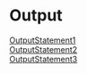 # Output
[OutputStatement1](https://github.com/akhifasheik/AdvancedJava/blob/main/JDBC9b-CoffeeQuery/coffee9b1.png)<br>
[OutputStatement2](https://github.com/akhifasheik/AdvancedJava/blob/main/JDBC9b-CoffeeQuery/coffee9b2.png)<br>
[OutputStatement3](https://github.com/akhifasheik/AdvancedJava/blob/main/JDBC9b-CoffeeQuery/coffee9b3.png)<br>

